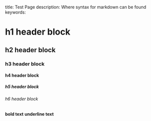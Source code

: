 title: Test Page
description: Where syntax for markdown can be found
keywords:
<!--Skip this line -->

# h1 header block
## h2 header block
### h3 header block
#### h4 header block
##### h5 header block
###### h6 header block

**bold text**
__underline text__